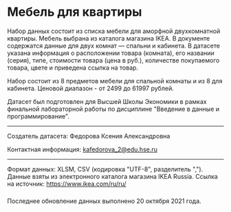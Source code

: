 # Мебель для квартиры
Набор данных состоит из списка мебели для аморфной двухкомнатной квартиры. Мебель выбрана из каталога магазина IKEA. В документе содержатся данные для двух комнат — спальни и кабинета. В датасете указана информация о расположении товара (комната), его названии (серия), типе, стоимости товара (цена в руб.), количестве покупаемого товара, цвете и приведена ссылка на товар.

Набор состоит из 8 предметов мебели для спальной комнаты и из 8 для кабинета. Ценовой диапазон - от 2499 до 61997 рублей. 

Датасет был подготовлен для Высшей Школы Экономики в рамках финальной лабораторной работы по дисциплине "Введение в данные и программирование".
***
Создатель датасета: Федорова Ксения Александровна

Контактная информация: kafedorova_2@edu.hse.ru
***
Формат данных: XLSM, CSV (кодировка "UTF-8", разделитель ",").
Данные взяты из электронного каталога магазина IKEA Russia. 
Ссылка на источник: https://www.ikea.com/ru/ru/
###
Последнее обновление данных выполнено 20 октября 2021 года.
